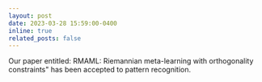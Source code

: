 ```yaml
---
layout: post
date: 2023-03-28 15:59:00-0400
inline: true
related_posts: false
---
```


Our paper entitled: RMAML: Riemannian meta-learning with orthogonality constraints" has been accepted to pattern recognition.
